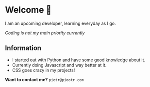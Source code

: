 # Welcome 👋
I am an upcoming developer, learning everyday as I go.

*Coding is not my main priority currently*

## Information
* I started out with Python and have some good knowledge about it.
* Currently doing Javascript and way better at it.
* CSS goes crazy in my projects!

**Want to contact me?**
`piotr@piootr.com`
